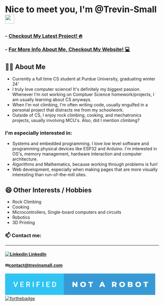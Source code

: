 # Nice to meet you, I'm @Trevin-Small <img src="https://raw.githubusercontent.com/MartinHeinz/MartinHeinz/master/wave.gif" width="30px" height="30px" />

### - [Checkout My Latest Project!  🔥](https://github.com/Trevin-Small/Community-Crag)
### - [For More Info About Me, Checkout My Website! 💻](https://trevin-small.github.io/Trevins-website/)

## 🙋‍♂️  About Me
- Currently a full time CS student at Purdue University, graduating winter 24'
- I truly love computer science! It's definitely my biggest passion. Whenever I'm not working on Comptuer Science homework/projects, I am usually learning about CS anyways.
- When I'm not climbing, I'm often writing code, usually engulfed in a personal project that distracts me from my schoolwork.
- Outside of CS, I enjoy rock climbing, cooking, and mechatronics projects, usually involving MCU's. Also, did I mention climbing?
### I'm especially interested in:
  - Systems and embedded programming. I love low level software and programming physical devices like ESP32 and Arduino. I'm interested in OS's, memory management, hardware interaction and computer architecture.
  - Algorithms and Mathematics, because working through problems is fun!
  - Web development, especially when making pages that are more visually interesting than run-of-the-mill sites.

## 😄 Other Interests / Hobbies
- Rock Climbing
- Cooking
- Microcontrollers, Single-board computers and circuits
- Robotics
- 3D Printing

### 📫 Contact me: 
---
#### [![Linkedin](https://i.stack.imgur.com/gVE0j.png) LinkedIn](https://www.linkedin.com/in/trevin-klint-small/)
#### ✉[contact@trevinsmall.com](contact@trevinsmall.com)

![(Not a Robot)](./verified-not-a-robot.svg) [![forthebadge](https://forthebadge.com/images/badges/powered-by-coffee.svg)](https://forthebadge.com)

<!---
Trevin-Small/Trevin-Small is a ✨ special ✨ repository because its `README.md` (this file) appears on your GitHub profile.
You can click the Preview link to take a look at your changes.
--->
